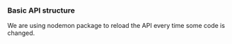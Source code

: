 ### Basic API structure

We are using nodemon package to reload the API every time some code is changed.
